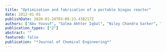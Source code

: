 ```yaml
---
title: "Optimization and fabrication of a portable biogas reactor"
date: 2012-01-01
publishDate: 2020-01-24T03:00:23.438217Z
authors: ["Abu Yousuf", "Salma Akhter Iqbal", "Niloy Chandra Sarker", "Md Nazmul Hasan", "Mohammad Shahadat Hussain Sarker"]
publication_types: ["2"]
abstract: ""
featured: false
publication: "*Journal of Chemical Engineering*"
---
```


